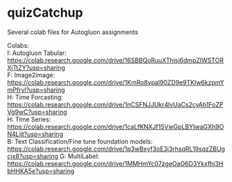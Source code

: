 # quizCatchup
Several colab files for Autogluon assignments 

Colabs: <br>
I: Autogluon Tabular: https://colab.research.google.com/drive/16SBBQoRuuXThisj6dmpZIWSTORXjTtZY?usp=sharing <br>
F: Image2image: https://colab.research.google.com/drive/1KmRo8vpal90ZD9e9TKlw6kzpmYmPfryl?usp=sharing <br>
H: Time Forcasting: https://colab.research.google.com/drive/1nCSFNJJUkr4lvUaCs2cyAh1FoZPVg9wC?usp=sharing <br>
H: Time Series: https://colab.research.google.com/drive/1caLfKNXJf15VwGpLBYIwaGXh9ON4Lijt?usp=sharing <br>
B: Text Classification/Fine tune foundation models: https://colab.research.google.com/drive/1p3wBxyf3oE3j3rhsqRL19sqzZBUgcjx8?usp=sharing
G: MultiLabel: https://colab.research.google.com/drive/1MMHmYc07zgeOaO6D3Ykxfhj3HbHHKA5e?usp=sharing <br>

